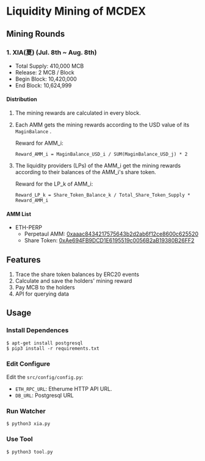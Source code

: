 # Liquidity Mining of MCDEX

## Mining Rounds

### 1. XIA(夏) (Jul. 8th ~ Aug. 8th)

- Total Supply: 410,000 MCB
- Release: 2 MCB / Block
- Begin Block: 10,420,000
- End Block: 10,624,999

#### Distribution

1. The mining rewards are calculated in every block.
   
2. Each AMM gets the mining rewards according to the USD value of its `MaginBalance` .  
   
   Reward for AMM_i: 
   
   `Reward_AMM_i = MaginBalance_USD_i / SUM(MaginBalance_USD_j) * 2`

3. The liquidity providers (LPs) of the AMM_i get the mining rewards according to their balances of the AMM_i's share token.
   
   Reward for the LP_k of AMM_i: 
   
   `Reward_LP_k = Share_Token_Balance_k / Total_Share_Token_Supply * Reward_AMM_i`


#### AMM List

* ETH-PERP
  * Perpetaul AMM: [0xaaac8434217575643b2d2ab6f12ce8600c625520](https://etherscan.io/address/0xaaac8434217575643b2d2ab6f12ce8600c625520)
  * Share Token: [0xAe694FB9DCD1E6195519c0056B2aB19380B26FF2](https://etherscan.io/token/0xAe694FB9DCD1E6195519c0056B2aB19380B26FF2)

## Features
1. Trace the share token balances by ERC20 events
2. Calculate and save the holders' mining reward
3. Pay MCB to the holders
4. API for querying data


## Usage

### Install Dependences
```
$ apt-get install postgresql
$ pip3 install -r requirements.txt
```

### Edit Configure

Edit the `src/config/config.py`:
-  `ETH_RPC_URL`: Etherume HTTP API URL.
-  `DB_URL`:  Postgresql URL

### Run Watcher
```
$ python3 xia.py
```

### Use Tool
```
$ python3 tool.py
```